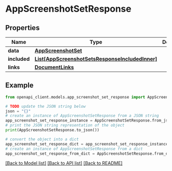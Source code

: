 # AppScreenshotSetResponse


## Properties

Name | Type | Description | Notes
------------ | ------------- | ------------- | -------------
**data** | [**AppScreenshotSet**](AppScreenshotSet.md) |  | 
**included** | [**List[AppScreenshotSetsResponseIncludedInner]**](AppScreenshotSetsResponseIncludedInner.md) |  | [optional] 
**links** | [**DocumentLinks**](DocumentLinks.md) |  | 

## Example

```python
from openapi_client.models.app_screenshot_set_response import AppScreenshotSetResponse

# TODO update the JSON string below
json = "{}"
# create an instance of AppScreenshotSetResponse from a JSON string
app_screenshot_set_response_instance = AppScreenshotSetResponse.from_json(json)
# print the JSON string representation of the object
print(AppScreenshotSetResponse.to_json())

# convert the object into a dict
app_screenshot_set_response_dict = app_screenshot_set_response_instance.to_dict()
# create an instance of AppScreenshotSetResponse from a dict
app_screenshot_set_response_from_dict = AppScreenshotSetResponse.from_dict(app_screenshot_set_response_dict)
```
[[Back to Model list]](../README.md#documentation-for-models) [[Back to API list]](../README.md#documentation-for-api-endpoints) [[Back to README]](../README.md)


